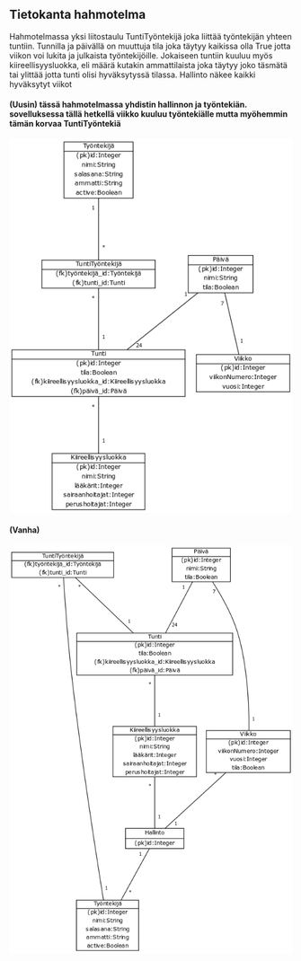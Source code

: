 ## Tietokanta hahmotelma

Hahmotelmassa yksi liitostaulu TuntiTyöntekijä joka liittää työntekijän yhteen tuntiin.
Tunnilla ja päivällä on muuttuja tila joka täytyy kaikissa olla True jotta viikon voi lukita ja julkaista työntekijöille.
Jokaiseen tuntiin kuuluu myös kiireellisyysluokka, eli määrä kutakin ammattilaista joka täytyy joko täsmätä tai ylittää jotta tunti olisi hyväksytyssä tilassa.
Hallinto näkee kaikki hyväksytyt viikot

#### (Uusin) tässä hahmotelmassa yhdistin hallinnon ja työntekiän. sovelluksessa tällä hetkellä viikko kuuluu työntekiälle mutta myöhemmin tämän korvaa TuntiTyöntekiä
![tietokanta hahmotelma v.2](kuvat/hahmo2.png)


#### (Vanha)
![tietokanta hahmotelma](kuvat/hahmo1.png)